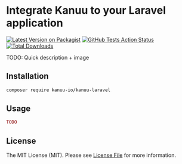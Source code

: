 # Integrate Kanuu to your Laravel application

[![Latest Version on Packagist](https://img.shields.io/packagist/v/kanuu-io/kanuu-laravel.svg)](https://packagist.org/packages/kanuu-io/kanuu-laravel)
[![GitHub Tests Action Status](https://img.shields.io/github/workflow/status/kanuu-io/kanuu-laravel/run-tests?label=tests)](https://github.com/kanuu-io/kanuu-laravel/actions?query=workflow%3Arun-tests+branch%3Amaster)
[![Total Downloads](https://img.shields.io/packagist/dt/kanuu-io/kanuu-laravel.svg)](https://packagist.org/packages/kanuu-io/kanuu-laravel)

TODO: Quick description + image

## Installation

```bash
composer require kanuu-io/kanuu-laravel
```

## Usage

``` php
TODO
```

## License

The MIT License (MIT). Please see [License File](LICENSE.md) for more information.
